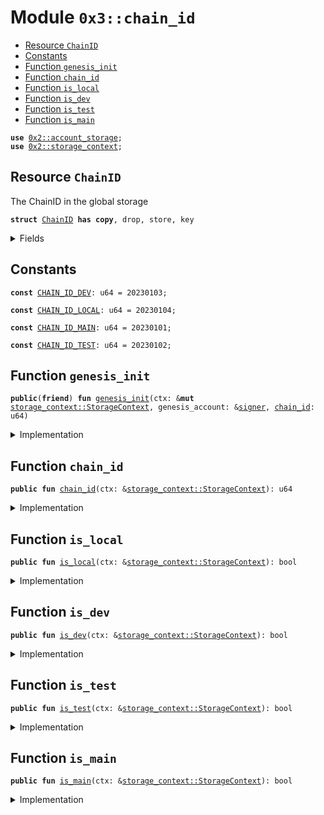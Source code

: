 
<a name="0x3_chain_id"></a>

# Module `0x3::chain_id`



-  [Resource `ChainID`](#0x3_chain_id_ChainID)
-  [Constants](#@Constants_0)
-  [Function `genesis_init`](#0x3_chain_id_genesis_init)
-  [Function `chain_id`](#0x3_chain_id_chain_id)
-  [Function `is_local`](#0x3_chain_id_is_local)
-  [Function `is_dev`](#0x3_chain_id_is_dev)
-  [Function `is_test`](#0x3_chain_id_is_test)
-  [Function `is_main`](#0x3_chain_id_is_main)


<pre><code><b>use</b> <a href="">0x2::account_storage</a>;
<b>use</b> <a href="">0x2::storage_context</a>;
</code></pre>



<a name="0x3_chain_id_ChainID"></a>

## Resource `ChainID`

The ChainID in the global storage


<pre><code><b>struct</b> <a href="chain_id.md#0x3_chain_id_ChainID">ChainID</a> <b>has</b> <b>copy</b>, drop, store, key
</code></pre>



<details>
<summary>Fields</summary>


<dl>
<dt>
<code>id: u64</code>
</dt>
<dd>

</dd>
</dl>


</details>

<a name="@Constants_0"></a>

## Constants


<a name="0x3_chain_id_CHAIN_ID_DEV"></a>



<pre><code><b>const</b> <a href="chain_id.md#0x3_chain_id_CHAIN_ID_DEV">CHAIN_ID_DEV</a>: u64 = 20230103;
</code></pre>



<a name="0x3_chain_id_CHAIN_ID_LOCAL"></a>



<pre><code><b>const</b> <a href="chain_id.md#0x3_chain_id_CHAIN_ID_LOCAL">CHAIN_ID_LOCAL</a>: u64 = 20230104;
</code></pre>



<a name="0x3_chain_id_CHAIN_ID_MAIN"></a>



<pre><code><b>const</b> <a href="chain_id.md#0x3_chain_id_CHAIN_ID_MAIN">CHAIN_ID_MAIN</a>: u64 = 20230101;
</code></pre>



<a name="0x3_chain_id_CHAIN_ID_TEST"></a>



<pre><code><b>const</b> <a href="chain_id.md#0x3_chain_id_CHAIN_ID_TEST">CHAIN_ID_TEST</a>: u64 = 20230102;
</code></pre>



<a name="0x3_chain_id_genesis_init"></a>

## Function `genesis_init`



<pre><code><b>public</b>(<b>friend</b>) <b>fun</b> <a href="chain_id.md#0x3_chain_id_genesis_init">genesis_init</a>(ctx: &<b>mut</b> <a href="_StorageContext">storage_context::StorageContext</a>, genesis_account: &<a href="">signer</a>, <a href="chain_id.md#0x3_chain_id">chain_id</a>: u64)
</code></pre>



<details>
<summary>Implementation</summary>


<pre><code><b>public</b>(<b>friend</b>) <b>fun</b> <a href="chain_id.md#0x3_chain_id_genesis_init">genesis_init</a>(ctx: &<b>mut</b> StorageContext, genesis_account: &<a href="">signer</a>, <a href="chain_id.md#0x3_chain_id">chain_id</a>: u64){
    <b>let</b> <a href="chain_id.md#0x3_chain_id">chain_id</a> = <a href="chain_id.md#0x3_chain_id_ChainID">ChainID</a>{
        id: <a href="chain_id.md#0x3_chain_id">chain_id</a>
    };
    <a href="_global_move_to">account_storage::global_move_to</a>(ctx, genesis_account, <a href="chain_id.md#0x3_chain_id">chain_id</a>);
}
</code></pre>



</details>

<a name="0x3_chain_id_chain_id"></a>

## Function `chain_id`



<pre><code><b>public</b> <b>fun</b> <a href="chain_id.md#0x3_chain_id">chain_id</a>(ctx: &<a href="_StorageContext">storage_context::StorageContext</a>): u64
</code></pre>



<details>
<summary>Implementation</summary>


<pre><code><b>public</b> <b>fun</b> <a href="chain_id.md#0x3_chain_id">chain_id</a>(ctx: &StorageContext) : u64 {
    <b>let</b> <a href="chain_id.md#0x3_chain_id">chain_id</a> = <a href="_global_borrow">account_storage::global_borrow</a>&lt;<a href="chain_id.md#0x3_chain_id_ChainID">ChainID</a>&gt;(ctx, @rooch_framework);
    <a href="chain_id.md#0x3_chain_id">chain_id</a>.id
}
</code></pre>



</details>

<a name="0x3_chain_id_is_local"></a>

## Function `is_local`



<pre><code><b>public</b> <b>fun</b> <a href="chain_id.md#0x3_chain_id_is_local">is_local</a>(ctx: &<a href="_StorageContext">storage_context::StorageContext</a>): bool
</code></pre>



<details>
<summary>Implementation</summary>


<pre><code><b>public</b> <b>fun</b> <a href="chain_id.md#0x3_chain_id_is_local">is_local</a>(ctx: &StorageContext) : bool {
    <a href="chain_id.md#0x3_chain_id">chain_id</a>(ctx) == <a href="chain_id.md#0x3_chain_id_CHAIN_ID_LOCAL">CHAIN_ID_LOCAL</a>
}
</code></pre>



</details>

<a name="0x3_chain_id_is_dev"></a>

## Function `is_dev`



<pre><code><b>public</b> <b>fun</b> <a href="chain_id.md#0x3_chain_id_is_dev">is_dev</a>(ctx: &<a href="_StorageContext">storage_context::StorageContext</a>): bool
</code></pre>



<details>
<summary>Implementation</summary>


<pre><code><b>public</b> <b>fun</b> <a href="chain_id.md#0x3_chain_id_is_dev">is_dev</a>(ctx: &StorageContext) : bool {
    <a href="chain_id.md#0x3_chain_id">chain_id</a>(ctx) == <a href="chain_id.md#0x3_chain_id_CHAIN_ID_DEV">CHAIN_ID_DEV</a>
}
</code></pre>



</details>

<a name="0x3_chain_id_is_test"></a>

## Function `is_test`



<pre><code><b>public</b> <b>fun</b> <a href="chain_id.md#0x3_chain_id_is_test">is_test</a>(ctx: &<a href="_StorageContext">storage_context::StorageContext</a>): bool
</code></pre>



<details>
<summary>Implementation</summary>


<pre><code><b>public</b> <b>fun</b> <a href="chain_id.md#0x3_chain_id_is_test">is_test</a>(ctx: &StorageContext) : bool {
    <a href="chain_id.md#0x3_chain_id">chain_id</a>(ctx) == <a href="chain_id.md#0x3_chain_id_CHAIN_ID_TEST">CHAIN_ID_TEST</a>
}
</code></pre>



</details>

<a name="0x3_chain_id_is_main"></a>

## Function `is_main`



<pre><code><b>public</b> <b>fun</b> <a href="chain_id.md#0x3_chain_id_is_main">is_main</a>(ctx: &<a href="_StorageContext">storage_context::StorageContext</a>): bool
</code></pre>



<details>
<summary>Implementation</summary>


<pre><code><b>public</b> <b>fun</b> <a href="chain_id.md#0x3_chain_id_is_main">is_main</a>(ctx: &StorageContext) : bool {
    <a href="chain_id.md#0x3_chain_id">chain_id</a>(ctx) == <a href="chain_id.md#0x3_chain_id_CHAIN_ID_MAIN">CHAIN_ID_MAIN</a>
}
</code></pre>



</details>
